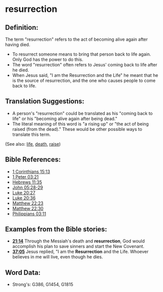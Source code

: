 # resurrection #

## Definition: ##

The term "resurrection" refers to the act of becoming alive again after having died.

* To resurrect someone means to bring that person back to life again. Only God has the power to do this.
* The word "resurrection" often refers to Jesus' coming back to life after he died.
* When Jesus said, "I am the Resurrection and the Life" he meant that he is the source of resurrection, and the one who causes people to come back to life.

## Translation Suggestions: ##

* A person's "resurrection" could be translated as his "coming back to life" or his "becoming alive again after being dead."
* The literal meaning of this word is "a rising up" or "the act of being raised (from the dead)." These would be other possible ways to translate this term.

(See also: [life](../kt/life.md), [death](../other/death.md), [raise](../other/raise.md))

## Bible References: ##

* [1 Corinthians 15:13](rc://en/tn/help/1co/15/13)
* [1 Peter 03:21](rc://en/tn/help/1pe/03/21)
* [Hebrews 11:35](rc://en/tn/help/heb/11/35)
* [John 05:28-29](rc://en/tn/help/jhn/05/28)
* [Luke 20:27](rc://en/tn/help/luk/20/27)
* [Luke 20:36](rc://en/tn/help/luk/20/36)
* [Matthew 22:23](rc://en/tn/help/mat/22/23)
* [Matthew 22:30](rc://en/tn/help/mat/22/30)
* [Philippians 03:11](rc://en/tn/help/php/03/11)

## Examples from the Bible stories: ##

* __[21:14](rc://en/tn/help/obs/21/14)__ Through the Messiah's death and __resurrection__, God would accomplish his plan to save sinners and start the New Covenant.
* __[37:05](rc://en/tn/help/obs/37/05)__ Jesus replied, "I am the __Resurrection__  and the Life. Whoever believes in me will live, even though he dies.

## Word Data: ##

* Strong's: G386, G1454, G1815
